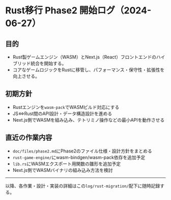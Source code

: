 # Rust移行 Phase2 開始ログ（2024-06-27）

## 目的
- Rust製ゲームエンジン（WASM）とNext.js（React）フロントエンドのハイブリッド統合を開始する。
- コアなゲームロジックをRustに移管し、パフォーマンス・保守性・拡張性を向上させる。

## 初期方針
- Rustエンジンを`wasm-pack`でWASMビルド対応にする
- JS⇔Rust間のAPI設計・データ構造設計を進める
- Next.js側でWASMを組み込み、テトリミノ操作などの最小APIを動作させる

## 直近の作業内容
- `doc/files/phase2.md`にPhase2のファイル仕様・設計方針をまとめる
- `rust-game-engine/`にwasm-bindgen/wasm-pack依存を追加予定
- `lib.rs`にWASMエクスポート用関数の雛形を追加予定
- Next.js側でWASMバイナリの組み込み方法を検討

---

以降、各作業・設計・実装の詳細はこの`log/rust-migration/`配下に随時記録する。 
